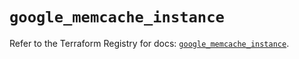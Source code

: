 # `google_memcache_instance`

Refer to the Terraform Registry for docs: [`google_memcache_instance`](https://registry.terraform.io/providers/hashicorp/google-beta/5.39.1/docs/resources/google_memcache_instance).
